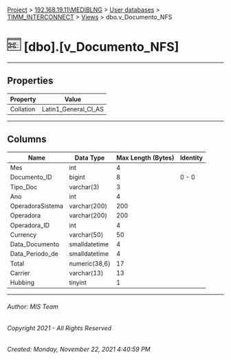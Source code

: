 #### 

[Project](../../../../index.md) > [192.168.19.11\\MEDIBLNG](../../../index.md) > [User databases](../../index.md) > [TIMM_INTERCONNECT](../index.md) > [Views](Views.md) > dbo.v_Documento_NFS

# ![Views](../../../../Images/View32.png) [dbo].[v_Documento_NFS]

---

## <a name="#properties"></a>Properties

| Property | Value |
|---|---|
| Collation | Latin1_General_CI_AS |


---

## <a name="#columns"></a>Columns

| Name | Data Type | Max Length (Bytes) | Identity |
|---|---|---|---|
| Mes | int | 4 |  |
| Documento_ID | bigint | 8 | 0 - 0 |
| Tipo_Doc | varchar(3) | 3 |  |
| Ano | int | 4 |  |
| OperadoraSistema | varchar(200) | 200 |  |
| Operadora | varchar(200) | 200 |  |
| Operadora_ID | int | 4 |  |
| Currency | varchar(50) | 50 |  |
| Data_Documento | smalldatetime | 4 |  |
| Data_Periodo_de | smalldatetime | 4 |  |
| Total | numeric(38,6) | 17 |  |
| Carrier | varchar(13) | 13 |  |
| Hubbing | tinyint | 1 |  |


---

###### Author:  MIS Team

###### Copyright 2021 - All Rights Reserved

###### Created: Monday, November 22, 2021 4:40:59 PM

